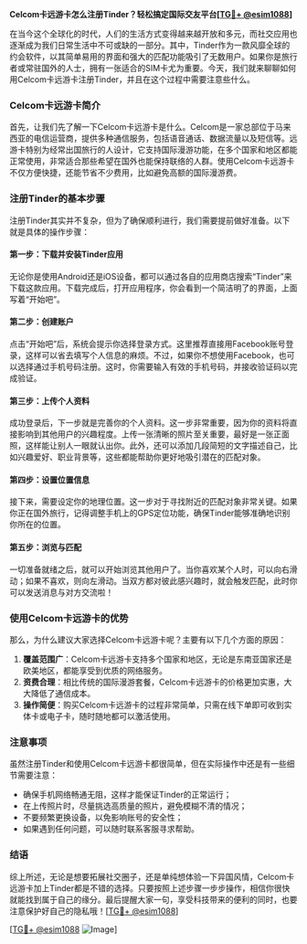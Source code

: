 **Celcom卡远游卡怎么注册Tinder？轻松搞定国际交友平台[[TG💪+ @esim1088](https://t.me/s/esim1088)]**

在当今这个全球化的时代，人们的生活方式变得越来越开放和多元，而社交应用也逐渐成为我们日常生活中不可或缺的一部分。其中，Tinder作为一款风靡全球的约会软件，以其简单易用的界面和强大的匹配功能吸引了无数用户。如果你是旅行者或常驻国外的人士，拥有一张适合的SIM卡尤为重要。今天，我们就来聊聊如何用Celcom卡远游卡注册Tinder，并且在这个过程中需要注意些什么。

### Celcom卡远游卡简介

首先，让我们先了解一下Celcom卡远游卡是什么。Celcom是一家总部位于马来西亚的电信运营商，提供多种通信服务，包括语音通话、数据流量以及短信等。远游卡特别为经常出国旅行的人设计，它支持国际漫游功能，在多个国家和地区都能正常使用，非常适合那些希望在国外也能保持联络的人群。使用Celcom卡远游卡不仅方便快捷，还能节省不少费用，比如避免高额的国际漫游费。

### 注册Tinder的基本步骤

注册Tinder其实并不复杂，但为了确保顺利进行，我们需要提前做好准备。以下就是具体的操作步骤：

#### 第一步：下载并安装Tinder应用

无论你是使用Android还是iOS设备，都可以通过各自的应用商店搜索“Tinder”来下载这款应用。下载完成后，打开应用程序，你会看到一个简洁明了的界面，上面写着“开始吧”。

#### 第二步：创建账户

点击“开始吧”后，系统会提示你选择登录方式。这里推荐直接用Facebook账号登录，这样可以省去填写个人信息的麻烦。不过，如果你不想使用Facebook，也可以选择通过手机号码注册。这时，你需要输入有效的手机号码，并接收验证码以完成验证。

#### 第三步：上传个人资料

成功登录后，下一步就是完善你的个人资料。这一步非常重要，因为你的资料将直接影响到其他用户的兴趣程度。上传一张清晰的照片至关重要，最好是一张正面照，这样能让别人一眼就认出你。此外，还可以添加几段简短的文字描述自己，比如兴趣爱好、职业背景等，这些都能帮助你更好地吸引潜在的匹配对象。

#### 第四步：设置位置信息

接下来，需要设定你的地理位置。这一步对于寻找附近的匹配对象非常关键。如果你正在国外旅行，记得调整手机上的GPS定位功能，确保Tinder能够准确地识别你所在的位置。

#### 第五步：浏览与匹配

一切准备就绪之后，就可以开始浏览其他用户了。当你喜欢某个人时，可以向右滑动；如果不喜欢，则向左滑动。当双方都对彼此感兴趣时，就会触发匹配，此时你可以发送消息与对方交流啦！

### 使用Celcom卡远游卡的优势

那么，为什么建议大家选择Celcom卡远游卡呢？主要有以下几个方面的原因：

1. **覆盖范围广**：Celcom卡远游卡支持多个国家和地区，无论是东南亚国家还是欧美地区，都能享受到优质的网络服务。
2. **资费合理**：相比传统的国际漫游套餐，Celcom卡远游卡的价格更加实惠，大大降低了通信成本。
3. **操作简便**：购买Celcom卡远游卡的过程非常简单，只需在线下单即可收到实体卡或电子卡，随时随地都可以激活使用。

### 注意事项

虽然注册Tinder和使用Celcom卡远游卡都很简单，但在实际操作中还是有一些细节需要注意：

- 确保手机网络畅通无阻，这样才能保证Tinder的正常运行；
- 在上传照片时，尽量挑选高质量的照片，避免模糊不清的情况；
- 不要频繁更换设备，以免影响账号的安全性；
- 如果遇到任何问题，可以随时联系客服寻求帮助。

### 结语

综上所述，无论是想要拓展社交圈子，还是单纯想体验一下异国风情，Celcom卡远游卡加上Tinder都是不错的选择。只要按照上述步骤一步步操作，相信你很快就能找到属于自己的缘分。最后提醒大家一句，享受科技带来的便利的同时，也要注意保护好自己的隐私哦！[[TG💪+ @esim1088](https://t.me/s/esim1088)] 

[[TG💪+ @esim1088](https://t.me/s/esim1088) ![Image](https://i.postimg.cc/4NQfJmqS/Snipaste-2025-05-13-00-14-12.png)]
